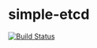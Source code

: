 # simple-etcd

[![Build Status](https://travis-ci.org/mwagg/simple-etcd.png?branch=master)](https://travis-ci.org/mwagg/simple-etcd)
